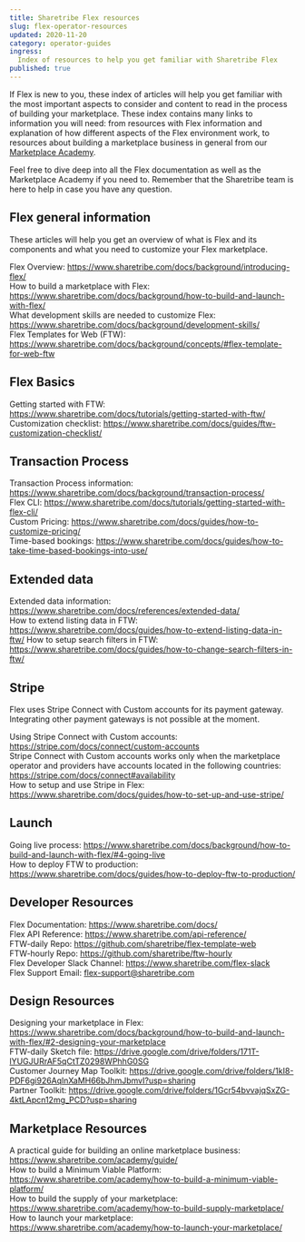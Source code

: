 ```yaml
---
title: Sharetribe Flex resources
slug: flex-operator-resources
updated: 2020-11-20
category: operator-guides
ingress:
  Index of resources to help you get familiar with Sharetribe Flex
published: true
---
```


If Flex is new to you, these index of articles will help you get familiar with the most important aspects to consider and content to read in the process of building your marketplace. These index contains many links to information you will need: from resources with Flex information and explanation of how different aspects of the Flex environment work, to resources about building a marketplace business in general from our [Marketplace Academy](https://www.sharetribe.com/academy). 

Feel free to dive deep into all the Flex documentation as well as the Marketplace Academy if you need to. Remember that the Sharetribe team is here to help in case you have any question.    

## Flex general information

These articles will help you get an overview of what is Flex and its components and what you need to customize your Flex marketplace.

Flex Overview: https://www.sharetribe.com/docs/background/introducing-flex/  
How to build a marketplace with Flex: https://www.sharetribe.com/docs/background/how-to-build-and-launch-with-flex/  
What development skills are needed to customize Flex: https://www.sharetribe.com/docs/background/development-skills/   
Flex Templates for Web (FTW): https://www.sharetribe.com/docs/background/concepts/#flex-template-for-web-ftw

## Flex Basics

Getting started with FTW: https://www.sharetribe.com/docs/tutorials/getting-started-with-ftw/  
Customization checklist: https://www.sharetribe.com/docs/guides/ftw-customization-checklist/  

## Transaction Process

Transaction Process information: https://www.sharetribe.com/docs/background/transaction-process/  
Flex CLI: https://www.sharetribe.com/docs/tutorials/getting-started-with-flex-cli/  
Custom Pricing: https://www.sharetribe.com/docs/guides/how-to-customize-pricing/  
Time-based bookings: https://www.sharetribe.com/docs/guides/how-to-take-time-based-bookings-into-use/

## Extended data

Extended data information: https://www.sharetribe.com/docs/references/extended-data/  
How to extend listing data in FTW: https://www.sharetribe.com/docs/guides/how-to-extend-listing-data-in-ftw/
How to setup search filters in FTW: https://www.sharetribe.com/docs/guides/how-to-change-search-filters-in-ftw/

## Stripe

Flex uses Stripe Connect with Custom accounts for its payment gateway. Integrating other
payment gateways is not possible at the moment.

Using Stripe Connect with Custom accounts: https://stripe.com/docs/connect/custom-accounts  
Stripe Connect with Custom accounts works only when the marketplace operator and
providers have accounts located in the following countries: https://stripe.com/docs/connect#availability  
How to setup and use Stripe in Flex: https://www.sharetribe.com/docs/guides/how-to-set-up-and-use-stripe/

## Launch

Going live process: https://www.sharetribe.com/docs/background/how-to-build-and-launch-with-flex/#4-going-live  
How to deploy FTW to production: https://www.sharetribe.com/docs/guides/how-to-deploy-ftw-to-production/  

## Developer Resources

Flex Documentation: https://www.sharetribe.com/docs/  
Flex API Reference: https://www.sharetribe.com/api-reference/  
FTW-daily Repo: https://github.com/sharetribe/flex-template-web  
FTW-hourly Repo: https://github.com/sharetribe/ftw-hourly  
Flex Developer Slack Channel: https://www.sharetribe.com/flex-slack  
Flex Support Email: flex-support@sharetribe.com  

## Design Resources

Designing your marketplace in Flex: https://www.sharetribe.com/docs/background/how-to-build-and-launch-with-flex/#2-designing-your-marketplace  
FTW-daily Sketch file: https://drive.google.com/drive/folders/171T-lYUGJURrAF5qCtTZ0298WPhhG0SG  
Customer Journey Map Toolkit: https://drive.google.com/drive/folders/1kI8-PDF6gi926AqlnXaMH66bJhmJbmvI?usp=sharing  
Partner Toolkit: https://drive.google.com/drive/folders/1Gcr54bvvajqSxZG-4ktLApcn12mg_PCD?usp=sharing  

## Marketplace Resources

A practical guide for building an online marketplace business: https://www.sharetribe.com/academy/guide/  
How to build a Minimum Viable Platform: https://www.sharetribe.com/academy/how-to-build-a-minimum-viable-platform/  
How to build the supply of your marketplace: https://www.sharetribe.com/academy/how-to-build-supply-marketplace/  
How to launch your marketplace: https://www.sharetribe.com/academy/how-to-launch-your-marketplace/  
